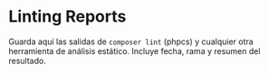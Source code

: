 # Linting Reports

Guarda aquí las salidas de `composer lint` (phpcs) y cualquier otra herramienta de análisis estático. Incluye fecha, rama y resumen del resultado.
